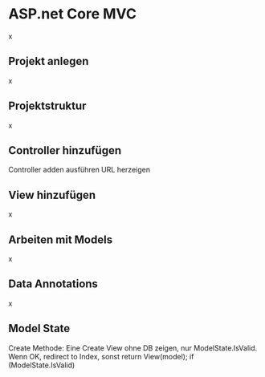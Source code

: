 # ASP.net Core MVC

x

## Projekt anlegen

x

## Projektstruktur

x

## Controller hinzufügen

Controller adden
ausführen
URL herzeigen

## View hinzufügen

x

## Arbeiten mit Models

x

## Data Annotations

x

## Model State

Create Methode:
Eine Create View ohne DB zeigen, nur ModelState.IsValid. Wenn OK, redirect to Index, sonst return View(model);
if (ModelState.IsValid)

